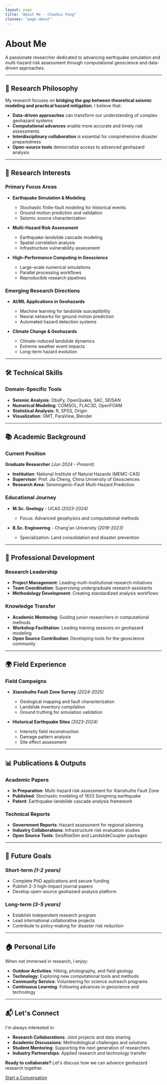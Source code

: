 ```yaml
---
layout: page
title: "About Me - Chaohui Feng"
classes: "page-about"
---
```


<div class="about-hero">
  <div class="about-content">
    <h1>About Me</h1>
    <p class="about-intro">A passionate researcher dedicated to advancing earthquake simulation and multi-hazard risk assessment through computational geoscience and data-driven approaches.</p>
  </div>
</div>

---

## 🔬 Research Philosophy

My research focuses on **bridging the gap between theoretical seismic modeling and practical hazard mitigation**. I believe that:

- **Data-driven approaches** can transform our understanding of complex geohazard systems
- **Computational advances** enable more accurate and timely risk assessments
- **Interdisciplinary collaboration** is essential for comprehensive disaster preparedness
- **Open-source tools** democratize access to advanced geohazard analysis

---

## 🎯 Research Interests

### Primary Focus Areas
- **Earthquake Simulation & Modeling**
  - Stochastic finite-fault modeling for historical events
  - Ground motion prediction and validation
  - Seismic source characterization

- **Multi-Hazard Risk Assessment**
  - Earthquake-landslide cascade modeling
  - Spatial correlation analysis
  - Infrastructure vulnerability assessment

- **High-Performance Computing in Geoscience**
  - Large-scale numerical simulations
  - Parallel processing workflows
  - Reproducible research pipelines

### Emerging Research Directions
- **AI/ML Applications in Geohazards**
  - Machine learning for landslide susceptibility
  - Neural networks for ground motion prediction
  - Automated hazard detection systems

- **Climate Change & Geohazards**
  - Climate-induced landslide dynamics
  - Extreme weather event impacts
  - Long-term hazard evolution

---

## 🛠️ Technical Skills


### Domain-Specific Tools
- **Seismic Analysis**: ObsPy, OpenQuake, SAC, SEISAN
- **Numerical Modeling**: COMSOL, FLAC3D, OpenFOAM
- **Statistical Analysis**: R, SPSS, Origin
- **Visualization**: GMT, ParaView, Blender

---

## 📚 Academic Background

### Current Position
**Graduate Researcher** *(Jun 2024 - Present)*
- **Institution**: National Institute of Natural Hazards (MEMC-CAS)
- **Supervisor**: Prof. Jia Cheng, China University of Geosciences
- **Research Area**: Seismogenic-Fault Multi-Hazard Prediction

### Educational Journey
- **M.Sc. Geology** - UCAS *(2023-2024)*
  - Focus: Advanced geophysics and computational methods


- **B.Sc. Engineering** - Chang'an University *(2019-2023)*
  - Specialization: Land consolidation and disaster prevention

---

## 🌟 Professional Development

### Research Leadership
- **Project Management**: Leading multi-institutional research initiatives
- **Team Coordination**: Supervising undergraduate research assistants
- **Methodology Development**: Creating standardized analysis workflows

### Knowledge Transfer
- **Academic Mentoring**: Guiding junior researchers in computational methods
- **Workshop Facilitation**: Leading training sessions on geohazard modeling
- **Open Source Contribution**: Developing tools for the geoscience community

---

## 🌍 Field Experience

### Field Campaigns
- **Xianshuihe Fault Zone Survey** *(2024-2025)*
  - Geological mapping and fault characterization
  - Landslide inventory compilation
  - Ground truthing for simulation validation

- **Historical Earthquake Sites** *(2023-2024)*
  - Intensity field reconstruction
  - Damage pattern analysis
  - Site effect assessment


---

## 📊 Publications & Outputs

### Academic Papers
- **In Preparation**: Multi-hazard risk assessment for Xianshuihe Fault Zone
- **Published**: Stochastic modeling of 1833 Songming earthquake
- **Patent**: Earthquake-landslide cascade analysis framework

### Technical Reports
- **Government Reports**: Hazard assessment for regional planning
- **Industry Collaborations**: Infrastructure risk evaluation studies
- **Open Source Tools**: SeisRiskSim and LandslideCoupler packages

---

## 🎯 Future Goals

### Short-term *(1-2 years)*
- Complete PhD applications and secure funding
- Publish 2-3 high-impact journal papers
- Develop open-source geohazard analysis platform

### Long-term *(3-5 years)*
- Establish independent research program
- Lead international collaborative projects
- Contribute to policy-making for disaster risk reduction

---

## 🏠 Personal Life

When not immersed in research, I enjoy:
- **Outdoor Activities**: Hiking, photography, and field geology
- **Technology**: Exploring new computational tools and methods
- **Community Service**: Volunteering for science outreach programs
- **Continuous Learning**: Following advances in geoscience and technology

---

## 📬 Let's Connect

I'm always interested in:
- **Research Collaborations**: Joint projects and data sharing
- **Academic Discussions**: Methodological challenges and solutions
- **Student Mentoring**: Supporting the next generation of researchers
- **Industry Partnerships**: Applied research and technology transfer

<div class="contact-section">
  <p><strong>Ready to collaborate?</strong> Let's discuss how we can advance geohazard research together.</p>
  <a href="mailto:fengchaohui23@mails.ucas.ac.cn" class="cta-button">Start a Conversation</a>
</div>
